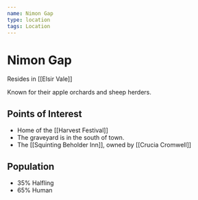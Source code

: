 ```yaml
---
name: Nimon Gap
type: location
tags: Location
---
```


# Nimon Gap

Resides in [[Elsir Vale]]

Known for their apple orchards and sheep herders.

## Points of Interest
- Home of the [[Harvest Festival]]
- The graveyard is in the south of town.
- The [[Squinting Beholder Inn]], owned by [[Crucia Cromwell]]

## Population
- 35% Halfling
- 65% Human
